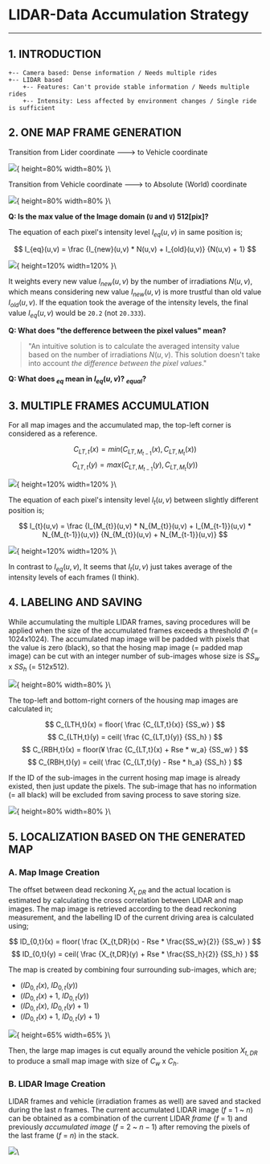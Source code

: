 # LIDAR-Data Accumulation Strategy

---

## 1. INTRODUCTION

```
+-- Camera based: Dense information / Needs multiple rides
+-- LIDAR based
    +-- Features: Can't provide stable information / Needs multiple rides
    +-- Intensity: Less affected by environment changes / Single ride is sufficient
```

## 2. ONE MAP FRAME GENERATION

Transition from Lider coordinate ---> to Vehicle coordinate

![](./images/onemapframegeneration1.png){ height=80% width=80% }\

Transition from Vehicle coordinate ---> to Absolute (World) coordinate

![](./images/onemapframegeneration2.png){ height=80% width=80% }\

**Q: Is the max value of the Image domain (`U` and `V`) 512[pix]?**

The equation of each pixel's intensity level $I_{eq}(u,v)$ in same position is;

$$
I_{eq}(u,v) =
\frac
{I_{new}(u,v) * N(u,v) + I_{old}(u,v)}
{N(u,v) + 1}
$$

![](./images/onemapframegeneration3.png){ height=120% width=120% }\

It weights every new value $I_{new}(u,v)$ by the number of irradiations $N(u,v)$, which means considering new value $I_{new}(u,v)$ is more trustful than old value $I_{old}(u,v)$. If the equation took the average of the intensity levels, the final value $I_{eq}(u,v)$ would be `20.2` (not `20.333`).

**Q: What does "the defference between the pixel values" mean?**
>"An intuitive solution is to calculate the averaged intensity value based on the number of irradiations $N(u,v)$. This solution doesn't take into account *the difference between the pixel values*."

**Q: What does $_{eq}$ mean in $I_{eq}(u,v)$? $_{equal}$?**

## 3. MULTIPLE FRAMES ACCUMULATION

For all map images and the accumulated map, the top-left corner is considered as a reference.

$$
C_{LT,t}(x) = min(C_{LT,M_{t-1}}(x), C_{LT,M_{t}}(x))
$$
$$
C_{LT,t}(y) = max(C_{LT,M_{t-1}}(y), C_{LT,M_{t}}(y))
$$

![](./images/multipleframesaccumulation1.png){ height=120% width=120% }\

The equation of each pixel's intensity level $I_{t}(u,v)$ between slightly different position is;

$$
I_{t}(u,v) =
\frac
{I_{M_{t}}(u,v) * N_{M_{t}}(u,v) + I_{M_{t-1}}(u,v) * N_{M_{t-1}}(u,v)}
{N_{M_{t}}(u,v) + N_{M_{t-1}}(u,v)}
$$

![](./images/multipleframesaccumulation2.png){ height=120% width=120% }\

In contrast to $I_{eq}(u,v)$, It seems that $I_{t}(u,v)$ just takes average of the intensity levels of each frames (I think).

## 4. LABELING AND SAVING

While accumulating the multiple LIDAR frames, saving procedures will be applied when the size of the accumulated frames exceeds a threshold $\Phi$ (= 1024x1024). The accumulated map image will be padded with pixels that the value is zero (black), so that the hosing map image (= padded map image) can be cut with an integer number of sub-images whose size is $SS_w$ x $SS_h$ (= 512x512).

![](./images/labelingandsaving1.png){ height=80% width=80% }\

The top-left and bottom-right corners of the housing map images are calculated in;

$$
C_{LTH,t}(x) = floor(
  \frac
  {C_{LT,t}(x)}
  {SS_w}
)
$$
$$
C_{LTH,t}(y) = ceil(
  \frac
  {C_{LT,t}(y)}
  {SS_h}
)
$$
$$
C_{RBH,t}(x) = floor(¥
  \frac
  {C_{LT,t}(x) + Rse * w_a}
  {SS_w}
)
$$
$$
C_{RBH,t}(y) = ceil(
  \frac
  {C_{LT,t}(y) - Rse * h_a}
  {SS_h}
)
$$

If the ID of the sub-images in the current hosing map image is already existed, then just update the pixels. The sub-image that has no information (= all black) will be excluded from saving process to save storing size.

![](./images/labelingandsaving2.png){ height=80% width=80% }\

## 5. LOCALIZATION BASED ON THE GENERATED MAP

### A. Map Image Creation

The offset between dead reckoning $X_{t,DR}$ and the actual location is estimated by calculating the cross correlation between LIDAR and map images. The map image is retrieved according to the dead reckoning measurement, and the labelling ID of the current driving area is calculated using;

$$
ID_{0,t}(x) = floor(
  \frac
  {X_{t,DR}(x) - Rse * \frac{SS_w}{2}}
  {SS_w}
)
$$
$$
ID_{0,t}(y) = ceil(
  \frac
  {X_{t,DR}(y) + Rse * \frac{SS_h}{2}}
  {SS_h}
)
$$

The map is created by combining four surrounding sub-images, which are;

* ($ID_{0,t}(x)$, $ID_{0,t}(y)$)
* ($ID_{0,t}(x)+1$, $ID_{0,t}(y)$)
* ($ID_{0,t}(x)$, $ID_{0,t}(y)+1$)
* ($ID_{0,t}(x)+1$, $ID_{0,t}(y)+1$)

![](./images/localizationbasedonthegeneratedmap1.png){ height=65% width=65% }\

Then, the large map images is cut equally around the vehicle position $X_{t,DR}$ to produce a small map image with size of $C_w$ x $C_h$.

### B. LIDAR Image Creation

LIDAR frames and vehicle (irradiation frames as well) are saved and stacked during the last $n$ frames. The current accumulated LIDAR image ($f$ = $1$ ~ $n$) can be obtained as a combination of the current LIDAR *frame* ($f$ = $1$) and previously *accumulated image* ($f$ = $2$ ~ $n-1$) after removing the pixels of the last frame ($f$ = $n$) in the stack.

![](./images/localizationbasedonthegeneratedmap2.png)\
